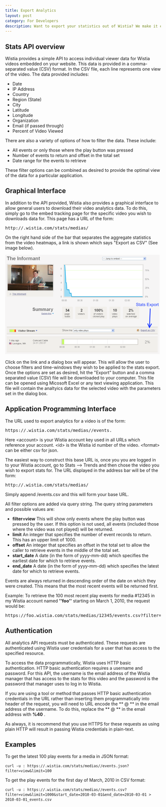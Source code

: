 ```yaml
---
title: Export Analytics
layout: post
category: For Developers
description: Want to export your statistics out of Wistia? We make it easy to grab the stats for an individual video at a time in a .csv file.
---
```


## Stats API overview

Wistia provides a simple API to access individual viewer data for Wistia videos embedded on your website.  This data is provided in a comma-separated value (CSV) format.  In the CSV file, each line represents one view of the video.  The data provided includes:

*  Date
*  IP Address
*  Country
*  Region (State)
*  City
*  Latitude
*  Longitude
*  Organization
*  Email (if passed through)
*  Percent of Video Viewed

There are also a variety of options of how to filter the data.  These include:

*  All events or only those where the play button was pressed
*  Number of events to return and offset in the total set
*  Date range for the events to retrieve

These filter options can be combined as desired to provide the optimal view of the data for a particular application.

## Graphical Interface

In addition to the API provided, Wistia also provides a graphical interface to allow general users to download their video analytics data.  To do this, simply go to the embed tracking page for the specific video you wish to downloads data for.  This page has a URL of the form: 

<div class="code"><pre>http://<account>.wistia.com/stats/medias/<id></pre></div>

On the right hand side of the bar that separates the aggregate statistics from the video heatmaps, a link is shown which says "Export as CSV" (See image below).

<div class="post_image center"><img src="/images/stats-export.png" alt="stats-export" /></div>

Click on the link and a dialog box will appear.  This will allow the user to choose filters and time-windows they wish to be applied to the stats export. Once the options are set as desired, hit the "Export" button and a comma separated value (CSV) file will be downloaded to your computer.  This file can be opened using Micosoft Excel or any text viewing application.  This file will contain the analtyics data for the selected video with the parameters set in the dialog box.

## Application Programming Interface

The URL used to export analytics for a video is of the form:

<div class="code"><pre>https://<account>.wistia.com/stats/medias/<id>/events.<format></pre></div>

Here <span class="code">&lt;account&gt;</span> is your Wistia account key used in all URLs which reference your account.  <span class="code">&lt;id&gt;</span> is the Wistia id number of the video. <span class="code">&lt;format&gt;</span> can be either csv for json.

The easiest way to construct this base URL is, once you you are logged in to your Wistia account, go to Stats --&gt; Trends and then chose the video you wish to export stats for.  The URL displayed in the address bar will be of the form:

<div class="code"><pre>http://<account>.wistia.com/stats/medias/<id></pre></div>

Simply append <span class="code">/events.csv</span> and this will form your base URL.

All filter options are added via query string.  The query string parameters and possible values are:


*  **filter=view** This will show only events where the play button was pressed by the user.  If this option is not used, all events (included those where the video was not played) will be returned.
*  **limit** An integer that specifies the number of event records to return.  This has an upper limit of 1000.
*  **offset** An integer that specifies an offset in the total set to allow the caller to retrieve events in the middle of the total set.
*  **start_date** A date (in the form of yyyy-mm-dd) which specifies the earliest date for which to retrieve events.
*  **end_date** A date (in the form of yyyy-mm-dd) which specifies the latest date for which to retrieve events.

Events are always returned in descending order of the date on which they were created.  This means that the most recent events will be returned first.

Example:  To retrieve the 100 most recent play events for media #12345 in my Wistia account named **''foo''** starting on March 1, 2010, the request would be:

<div class="code"><pre>https://foo.wistia.com/stats/medias/12345/events.csv?filter=view&start_date=2010-03-01&limit=100</pre></div>

## Authentication

All analytics API requests must be authenticated.  These requests are authenticated using Wistia user credentials for a user that has access to the specified resource.

To access the data programmatically, Wistia uses HTTP basic authentication.  HTTP basic authentication requires a username and password.  For this API, the username is the email address of the Wistia manager that has access to the stats for this video and the password is the password that manager uses to log in to Wistia.

If you are using a tool or method that passes HTTP basic authentication credentials in the URL rather than inserting them programmatically into header of the request, you will need to URL encode the ** @ ** in the email address of the username.  To do this, replace the ** @ ** in the email address with **%40** .

As always, it is recommend that you use HTTPS for these requests as using plain HTTP will result in passing Wistia credentials in plain-text.


## Examples

To get the latest 100 play events for a media in JSON format:

	
<pre><code class="language-markup">curl -u <email>:<password> https://<account>.wistia.com/stats/medias/<media id>/events.json?filter=view&limit=100</code></pre>


To get the play events for the first day of March, 2010 in CSV format:

	
<pre><code class="language-markup">curl -u <email>:<password> https://<account>.wistia.com/stats/medias/<media id>/events.csv?filter=view&limit=1000&start_date=2010-03-01&end_date=2010-03-01 > 2010-03-01_events.csv</code></pre>

